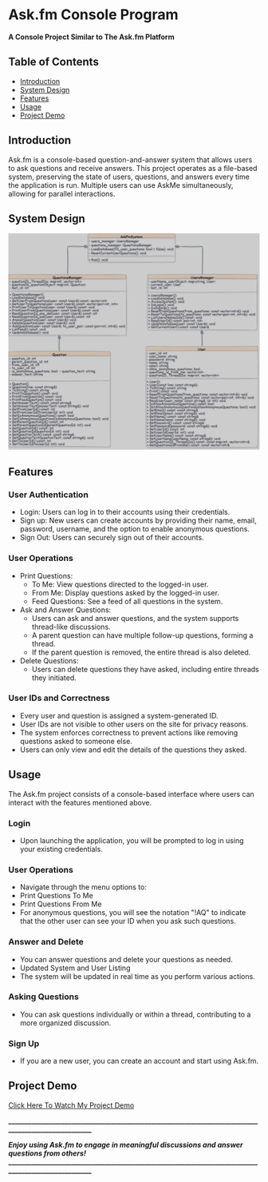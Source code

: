 # Ask.fm Console Program
**A Console Project Similar to The Ask.fm Platform**

## Table of Contents
- [Introduction](#introduction)
- [System Design](#system-design)
- [Features](#features)
- [Usage](#usage)
- [Project Demo](#project-demo)

## Introduction
Ask.fm is a console-based question-and-answer system that allows users to ask questions and receive answers. This project operates as a file-based system, preserving the state of users, questions, and answers every time the application is run. Multiple users can use AskMe simultaneously, allowing for parallel interactions.

## System Design
![UML Class Diagram](https://github.com/MohamedMostafa259/Ask.fm/blob/main/AskFm_Diagram.png)

## Features
### User Authentication
  - Login: Users can log in to their accounts using their credentials.
  - Sign up: New users can create accounts by providing their name, email, password, username, and the option to enable anonymous questions.
  - Sign Out: Users can securely sign out of their accounts.
### User Operations
  - Print Questions:
    - To Me: View questions directed to the logged-in user.
    - From Me: Display questions asked by the logged-in user.
    - Feed Questions: See a feed of all questions in the system.
  - Ask and Answer Questions:
    - Users can ask and answer questions, and the system supports thread-like discussions.
    - A parent question can have multiple follow-up questions, forming a thread.
    - If the parent question is removed, the entire thread is also deleted.
  - Delete Questions:
    - Users can delete questions they have asked, including entire threads they initiated.
### User IDs and Correctness
  - Every user and question is assigned a system-generated ID.
  - User IDs are not visible to other users on the site for privacy reasons.
  - The system enforces correctness to prevent actions like removing questions asked to someone else.
  - Users can only view and edit the details of the questions they asked.

## Usage
The Ask.fm project consists of a console-based interface where users can interact with the features mentioned above.
### Login
  - Upon launching the application, you will be prompted to log in using your existing credentials.
### User Operations
  - Navigate through the menu options to:
  - Print Questions To Me
  - Print Questions From Me
  - For anonymous questions, you will see the notation "!AQ" to indicate that the other user can see your ID when you ask such questions.
### Answer and Delete
  - You can answer questions and delete your questions as needed.
  - Updated System and User Listing
  - The system will be updated in real time as you perform various actions.
### Asking Questions
  - You can ask questions individually or within a thread, contributing to a more organized discussion.
### Sign Up
  - If you are a new user, you can create an account and start using Ask.fm.

## Project Demo
[Click Here To Watch My Project Demo](https://drive.google.com/file/d/1igRoOxVthGeiFq1XgqJrBLchj1B0L_74/view?usp=drive_link)

**____________________________________________________________________________________________________**

***Enjoy using Ask.fm to engage in meaningful discussions and answer questions from others!***
**____________________________________________________________________________________________________**
